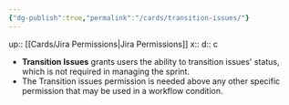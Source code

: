 ```yaml
---
{"dg-publish":true,"permalink":"/cards/transition-issues/"}
---
```


up:: [[Cards/Jira Permissions\|Jira Permissions]] 
x:: 
d:: c 

- **Transition Issues** grants users the ability to transition issues' status, which is not required in managing the sprint.
- The Transition issues permission is needed above any other specific permission that may be used in a workflow condition.